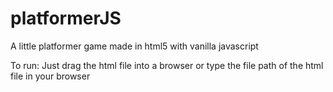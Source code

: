 # platformerJS
A little platformer game made in html5 with vanilla javascript

To run:
Just drag the html file into a browser or type the file path of the html file in your browser
